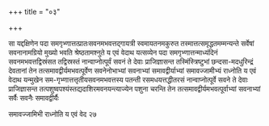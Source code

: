 +++
title = "०३"

+++
 

सा यद्दक्षिणेन पदा समगृभ्णात्तत्प्रातःसवनमभवत्तद्गायत्री स्वमायतनमकुरुत
तस्मात्तत्समृद्धतमम्मन्यन्ते सर्वेषां सवनानामग्रियो मुख्यो भवति
श्रेष्ठतामश्नुते य एवं वेदाथ यत्सव्येन पदा
समगृभ्णात्तन्माध्यंदिनं
सवनमभवत्तद्विस्रंसत तद्विस्रस्तं
नान्वाप्नोत्पूर्वं सवनं ते देवाः प्राजिज्ञासन्त
तस्मिंस्त्रिष्टुभां छन्दसा-मदधुरिन्द्रं
देवतानां तेन तत्समावद्वीर्यमभवत्पूर्वेण सवनेनोभाभ्यां
सवनाभ्यां समावद्वीर्याभ्यां समावज्जामीभ्यं राध्नोति य एवं
वेदाथ यन्मुखेन सम-गृभ्णात्तत्तृतीयसवनमभवत्तस्य पतन्ती
रसमधयत्तद्धीतरसं नान्वाप्नोत्पूर्वे सवने ते देवाः
प्राजिज्ञासन्त तत्पशुष्वपश्यंस्तद्यदाशिरमवनयन्त्याज्येन पशुना
चरन्ति तेन तत्समावद्वीर्यमभवत्पूर्वाभ्यां सवनाभ्यां सर्वैः सवनैः
समावद्वीर्यैः 

समावज्जामिभी राध्नोति य एवं वेद २७

